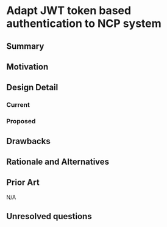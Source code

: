 # Adapt JWT token based authentication to NCP system

## Summary


## Motivation

## Design Detail

### Current

### Proposed

## Drawbacks

## Rationale and Alternatives

## Prior Art
N/A

## Unresolved questions